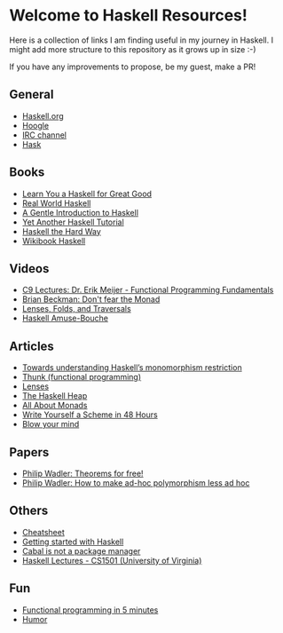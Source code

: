 # Welcome to Haskell Resources!


Here is a collection of links I am finding useful in my journey in Haskell. I might add more structure to this repository as it grows up in size :-)

If you have any improvements to propose, be my guest, make a PR!

## General

- [Haskell.org](www.haskell.org/hoogle/)
- [Hoogle](http://www.haskell.org/hoogle/)
- [IRC channel](www.haskell.org/haskellwiki/IRC_channel)
- [Hask](http://dev.stephendiehl.com/hask/)

## Books

- [Learn You a Haskell for Great Good](http://learnyouahaskell.com/chapters)
- [Real World Haskell](http://book.realworldhaskell.org/read/)
- [A Gentle Introduction to Haskell](http://www.haskell.org/tutorial/)
- [Yet Another Haskell Tutorial](http://www.umiacs.umd.edu/~hal/docs/daume02yaht.pdf)
- [Haskell the Hard Way](http://yannesposito.com/Scratch/en/blog/Haskell-the-Hard-Way/)
- [Wikibook Haskell](http://en.wikibooks.org/wiki/Haskell)

## Videos

- [C9 Lectures: Dr. Erik Meijer - Functional Programming Fundamentals](http://channel9.msdn.com/Series/C9-Lectures-Erik-Meijer-Functional-Programming-Fundamentals/Lecture-Series-Erik-Meijer-Functional-Programming-Fundamentals-Chapter-1)
- [Brian Beckman: Don't fear the Monad](http://www.youtube.com/watch?v=ZhuHCtR3xq8)
- [Lenses, Folds, and Traversals](https://www.youtube.com/watch?v=cefnmjtAolY&hd=1&t=1m14s)
- [Haskell Amuse-Bouche](https://github.com/mzero/haskell-amuse-bouche)


## Articles
- [Towards understanding Haskell’s monomorphism restriction](http://lambda.jstolarek.com/2012/05/towards-understanding-haskells-monomorphism-restriction/)
- [Thunk (functional programming)](http://en.wikipedia.org/wiki/Thunk_(functional_programming))
- [Lenses](http://twanvl.nl/files/lenses-talk-2011-05-17.pdf)
- [The Haskell Heap](http://blog.ezyang.com/2011/04/the-haskell-heap/)
- [All About Monads](http://www.haskell.org/haskellwiki/All_About_Monads)
- [Write Yourself a Scheme in 48 Hours](http://en.wikibooks.org/wiki/Write_Yourself_a_Scheme_in_48_Hours)
- [Blow your mind](http://www.haskell.org/haskellwiki/Blow_your_mind)

## Papers

- [Philip Wadler: Theorems for free!](http://ttic.uchicago.edu/~dreyer/course/papers/wadler.pdf)
- [Philip Wadler: How to make ad-hoc polymorphism less ad hoc](http://homepages.inf.ed.ac.uk/wadler/papers/class/class.ps)

## Others

- [Cheatsheet](http://cheatsheet.codeslower.com/)
- [Getting started with Haskell](http://stackoverflow.com/questions/1012573/getting-started-with-haskell)
- [Cabal is not a package manager](http://ivanmiljenovic.wordpress.com/2010/03/15/repeat-after-me-cabal-is-not-a-package-manager/)
- [Haskell Lectures - CS1501 (University of Virginia)](http://shuklan.com/haskell/)

## Fun

- [Functional programming in 5 minutes](http://slid.es/gsklee/functional-programming-in-5-minutes)
- [Humor](http://www.haskell.org/haskellwiki/Humor)
